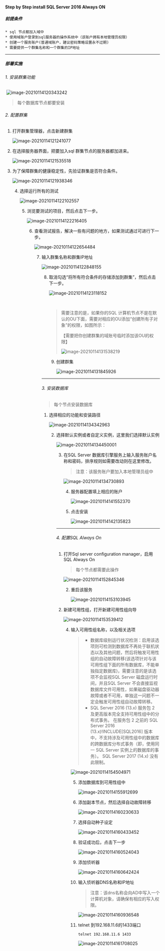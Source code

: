 #### Step by Step install SQL Server 2016 Always ON

##### 前提条件

	* sql 节点都加入域中
	* 使用域账户登录到sql服务器的操作系统中（该账户拥有本地管理员权限）
	* 创建一个服务账户(普通域账户，建议密码策略设置永不过期)
	* 需要提供一个群集名称和一个群集的IP地址



---

##### 部署实施

###### 1. 安装群集功能

​	![image-20210114120343242](https://raw.githubusercontent.com/shibaoxi/shareimg/master/img/image-20210114120343242.png)

> 每个数据库节点都要安装

###### 2. 配置群集

 1. 打开群集管理器，点击新建群集

    ![image-20210114121241077](https://raw.githubusercontent.com/shibaoxi/shareimg/master/img/image-20210114121241077.png)

2. 在选择服务器界面，把要加入sql 群集节点的服务器都加进来。

   

   ![image-20210114121535518](https://raw.githubusercontent.com/shibaoxi/shareimg/master/img/image-20210114121535518.png)



3. 为了保障群集的健康稳定性，先验证群集是否符合条件。

   ![image-20210114121938346](https://raw.githubusercontent.com/shibaoxi/shareimg/master/img/image-20210114121938346.png)

   4. 选择运行所有的测试

      ![image-20210114122102557](https://raw.githubusercontent.com/shibaoxi/shareimg/master/img/image-20210114122102557.png)

      5. 浏览要测试的项目，然后点击下一步。

         ![image-20210114122216405](https://raw.githubusercontent.com/shibaoxi/shareimg/master/img/image-20210114122216405.png)

         6. 查看测试报告，解决一些有问题的地方，如果测试通过可进行下一步。

            ![image-20210114122654484](https://raw.githubusercontent.com/shibaoxi/shareimg/master/img/image-20210114122654484.png)

            7. 输入群集名称和群集IP地址

               ![image-20210114122848155](https://raw.githubusercontent.com/shibaoxi/shareimg/master/img/image-20210114122848155.png)

               8. 取消勾选“将所有符合条件的存储添加到群集”，然后点击下一步。

                  ![image-20210114123118152](https://raw.githubusercontent.com/shibaoxi/shareimg/master/img/image-20210114123118152.png)

                  ​		

                  > 需要注意的是，如果你的SQL 计算机节点不是在默认的OU下面，需要对相应的OU添加“创建所有子对象”的权限，如图所示：
                  >
                  > 【需要把你创建群集的域账号临时添加该OU的权限】
                  >
                  > ![image-20210114131538219](https://raw.githubusercontent.com/shibaoxi/shareimg/master/img/image-20210114131538219.png)

                  9. 创建群集

                     ![image-20210114131845926](https://raw.githubusercontent.com/shibaoxi/shareimg/master/img/image-20210114131845926.png)

               

               ---

               ###### 3. 安装数据库

               > 每个节点安装数据库

                1. 选择相应的功能和安装路径

                   ![image-20210114134342963](https://raw.githubusercontent.com/shibaoxi/shareimg/master/img/image-20210114134342963.png)

                   2. 选择默认实例或者自定义实例，这里我们选择默认实例

                      ![image-20210114134450001](https://raw.githubusercontent.com/shibaoxi/shareimg/master/img/image-20210114134450001.png)

                      3. 在SQL Server 数据库引擎服务上输入服务账户名称和密码，排序规则如需要改动则在这里修改。

                         > 注意：该服务账户要加入本地管理员组中

                         ![image-20210114134730893](https://raw.githubusercontent.com/shibaoxi/shareimg/master/img/image-20210114134730893.png)

                         4. 服务器配置填上相应的账户

                            ![image-20210114141552370](https://raw.githubusercontent.com/shibaoxi/shareimg/master/img/image-20210114141552370.png)

                         5. 点击安装

                            ![image-20210114142135823](https://raw.githubusercontent.com/shibaoxi/shareimg/master/img/image-20210114142135823.png)

                            

                      

                      ---

                      ###### 4. 配置SQL Always On

                       1. 打开Sql server configuration manager，启用SQL Always On

                          > 每个节点都需要此操作

                          ![image-20210114152845346](https://raw.githubusercontent.com/shibaoxi/shareimg/master/img/image-20210114152845346.png)

                          2. 重启该服务

                             ![image-20210114153103945](https://raw.githubusercontent.com/shibaoxi/shareimg/master/img/image-20210114153103945.png)

                      

                      3. 新建可用性组，打开新建可用性组向导

                         ![image-20210114153539412](https://raw.githubusercontent.com/shibaoxi/shareimg/master/img/image-20210114153539412.png)

                         4. 输入可用性组名称，以及相关选项

                            > * 数据库级别运行状况检测：启用该选项则可检测到数据库不再处于联机状态以及其他问题，然后将触发可用性组的自动故障转移(该选项针对与该可用性组下面的所有数据库，不能单独指定数据库)，需要注意的是该选项不会监视SQL Server 磁盘运行时间，并且SQL Server 不会直接监视数据库文件可用性，如果磁盘驱动器故障或者不可用，单独这一问题不一定会触发可用性组自动故障转移。
                            > * SQL Server 2016 (13.x) 服务包 2 及更高版本完全支持可用性组中的分布式事务。 在服务包 2 之前的 SQL Server 2016 (13.x)!INCLUDE[SQL2016] 版本中，不支持涉及可用性组中的数据库的跨数据库分布式事务（即，使用同一 SQL Server 实例上的数据库的事务）。 SQL Server 2017 (14.x) 没有此限制。

                            ![image-20210114154504971](https://raw.githubusercontent.com/shibaoxi/shareimg/master/img/image-20210114154504971.png)

                            5. 添加数据库到可用性组中

                               ![image-20210114155912699](https://raw.githubusercontent.com/shibaoxi/shareimg/master/img/image-20210114155912699.png)

                            6. 添加副本节点，然后选择自动故障转移

                               ![image-20210114160230633](https://raw.githubusercontent.com/shibaoxi/shareimg/master/img/image-20210114160230633.png)

                            7. 选择自动种子设定

                               ![image-20210114160433452](https://raw.githubusercontent.com/shibaoxi/shareimg/master/img/image-20210114160433452.png)

                            8. 验证成功后，点击下一步

                               ![image-20210114160524043](https://raw.githubusercontent.com/shibaoxi/shareimg/master/img/image-20210114160524043.png)

                            9. 添加侦听器

                               ![image-20210114160642424](https://raw.githubusercontent.com/shibaoxi/shareimg/master/img/image-20210114160642424.png)

                            10. 输入侦听器DNS名称和IP地址

                                > 注意：该dns名称会向AD中写入一个计算机对象，请确保有相应的写入权限。

                                ![image-20210114160936548](https://raw.githubusercontent.com/shibaoxi/shareimg/master/img/image-20210114160936548.png)

                            11. telnet 到192.168.11.6的1433端口

                                ``` telnet 192.168.11.6 1433 ```

                                ![image-20210114161708025](https://raw.githubusercontent.com/shibaoxi/shareimg/master/img/image-20210114161708025.png)

                                





